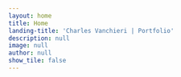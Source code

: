 ```yaml
---
layout: home
title: Home
landing-title: 'Charles Vanchieri | Portfolio'
description: null
image: null
author: null
show_tile: false
---
```


